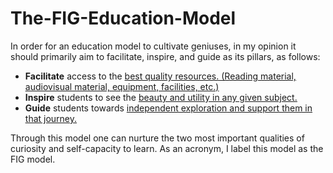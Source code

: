 # The-FIG-Education-Model

In order for an education model to cultivate geniuses, in my opinion it should primarily aim to facilitate, inspire, and guide as its pillars, as follows:

- **Facilitate** access to the <ins>best quality resources.<ins> (Reading material, audiovisual material, equipment, facilities, etc.)
- **Inspire** students to see the <ins>beauty and utility<ins> in any given subject.
- **Guide** students towards <ins>independent exploration<ins> and support them in that journey.

Through this model one can nurture the two most important qualities of curiosity and self-capacity to learn. As an acronym, I label this model as the FIG model.
